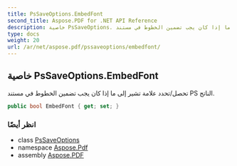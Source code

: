 ```yaml
---
title: PsSaveOptions.EmbedFont
second_title: Aspose.PDF for .NET API Reference
description: خاصية PsSaveOptions. تحصل/تحدد علامة تشير إلى ما إذا كان يجب تضمين الخطوط في مستند PS الناتج
type: docs
weight: 20
url: /ar/net/aspose.pdf/pssaveoptions/embedfont/
---
```

## خاصية PsSaveOptions.EmbedFont

تحصل/تحدد علامة تشير إلى ما إذا كان يجب تضمين الخطوط في مستند PS الناتج.

```csharp
public bool EmbedFont { get; set; }
```

### انظر أيضًا

* class [PsSaveOptions](../)
* namespace [Aspose.Pdf](../../../aspose.pdf/)
* assembly [Aspose.PDF](../../../)